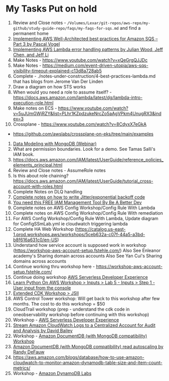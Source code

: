 <h1>My Tasks Put on hold</h1>

1. Review and Close notes - `/Volumes/Lexar/git-repos/aws-repo/my-github/study-guide-repo/faqs/my-faqs-for-sqs.md` and find a permanent home
1. [Implementing AWS Well-Architected best practices for Amazon SQS – Part 3 by Pascal Vogel](https://aws.amazon.com/blogs/compute/implementing-aws-well-architected-best-practices-for-amazon-sqs-part-3/)
1. [Implementing AWS Lambda error handling patterns by Julian Wood, Jeff Chen, and Jeff Li](https://aws.amazon.com/blogs/compute/implementing-aws-lambda-error-handling-patterns/)
1. Make Notes - https://www.youtube.com/watch?v=xQeGrgQJJDc
1. Make Notes - https://medium.com/event-driven-utopia/aws-sqs-visibility-timeout-explained-c13d8a728ab5
1. Complete - ./notes-under-construction/4-best-practices-lambda.md that has blogs from Jerome Van Der Linden
1. Draw a diagram on how STS works
1. When would you need a role to assume itself? - https://docs.aws.amazon.com/lambda/latest/dg/lambda-intro-execution-role.html
1. Make notes on ECS - https://www.youtube.com/watch?v=5uJUmGWjRZY&list=PLhr1KZpdzukeNrcZo5aAgVPkm4UnugRX3&index=3
1. Crossplane - https://www.youtube.com/watch?v=8CdyxX7eGkA
- https://github.com/awslabs/crossplane-on-eks/tree/main/examples
1. [Data Modeling with MongoDB (Webinar)](https://www.youtube.com/watch?v=zjDkBgyGdwQ)
1. What are permission boundaries. Look for a demo. See Tamas Salli's IAM book.
1. https://docs.aws.amazon.com/IAM/latest/UserGuide/reference_policies_elements_principal.html
1. Review and Close notes - AssumeRole notes
1. Is this about role chaining? https://docs.aws.amazon.com/IAM/latest/UserGuide/tutorial_cross-account-with-roles.html
1. Complete Notes on DLQ handling
1. [Complete notes on how to write Jitter/exponential backoff code](../aws-lambda.md#721-exponential-backoff-and-jitter-algorithm)
1. [You need this FREE IAM Management Tool By Be A Better Dev](https://www.youtube.com/watch?v=ryEseI_-12o)
1. Complete notes on AWS Config Workshop/Config Rule With Lambda
1. Complete notes on AWS Config Workshop/Config Rule With remediation
1. For AWS Config Workshop/Config Rule With Lambda, Update diagram for ConfigSSmLab.yml ie cloudwatch triggering lambda
1. Complete HA Web Workshop (https://catalog.us-east-1.prod.workshops.aws/workshops/5ceb632a-c07f-44a5-a3bd-b8f616a631c0/en-US)
1. Understand how service account is supposed work in workshop (https://workshop-aws-account-setup.fstehle.com/)
Also See Enleanor academy's Sharing domain across accounts
Also See Yan Cui's Sharing domains across accounts
1. Continue working thru workshop here - https://workshop-aws-account-setup.fstehle.com/
1. Continue doing workshop [AWS Serverless Developer Experience](https://catalog.workshops.aws/serverless-developer-experience/en-US/unicorn-contracts)
1. [Learn Python On AWS Workshop > Inputs > Lab 5 - Inputs > Step 1 - User input from the console](https://catalog.us-east-1.prod.workshops.aws/workshops/3d705026-9edc-40e8-b353-bdabb116c89c/en-US/inputs/lab-5/step-1)
1. [Extended CDK Workshop > JSII](https://catalog.us-east-1.prod.workshops.aws/workshops/071bbc60-6c1f-47b6-8c66-e84f5dc96b3f/en-US/40-jsii)
1. AWS Control Tower workshop: Will get back to this workshop after few months.  The cost to do this workshop = $50
1. CloudTrail workshop (prep - understand the cdk code in oneobservability workshop before continuing with this workshop)
1. Workshop - [AWS Serverless Developer Experience](https://catalog.workshops.aws/serverless-developer-experience/en-US/introduction/project-init)
1. [Stream Amazon CloudWatch Logs to a Centralized Account for Audit and Analysis by David Bailey](https://aws.amazon.com/blogs/architecture/stream-amazon-cloudwatch-logs-to-a-centralized-account-for-audit-and-analysis/)
1. Workshop - [Amazon DocumentDB (with MongoDB compatibility) Workshop](https://catalog.us-east-1.prod.workshops.aws/workshops/464d6c17-9faa-4fef-ac9f-dd49610174d3/en-US)
1. [Amazon DocumentDB (with MongoDB compatibility) read autoscaling by Randy DeFauw](https://aws.amazon.com/blogs/database/amazon-documentdb-with-mongodb-compatibility-read-autoscaling/)
1. https://aws.amazon.com/blogs/database/how-to-use-amazon-cloudwatch-to-monitor-amazon-dynamodb-table-size-and-item-count-metrics/
1. Workshop - [Amazon DynamoDB Labs](https://amazon-dynamodb-labs.com/)